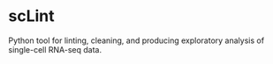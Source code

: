# scLint

Python tool for linting, cleaning, and producing exploratory analysis of single-cell RNA-seq data. 

